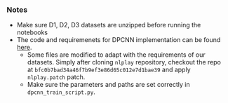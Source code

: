 ### Notes 

- Make sure D1, D2, D3 datasets are unzipped before running the notebooks
- The code and requiremenets for DPCNN implementation can be found [here](https://github.com/jeremypoulain/nlplay).
	- Some files are modified to adapt with the requirements of our datasets. Simply after cloning `nlplay` repository, checkout the repo at `bfc0b7bad34a46f7b9ef3e86d65c012e7d1bae39` and apply `nlplay.patch` patch. 
	- Make sure the parameters and paths are set correctly in `dpcnn_train_script.py`. 
